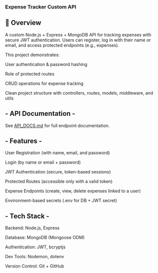 ### Expense Tracker Custom API
## 📌 Overview

A custom Node.js + Express + MongoDB API for tracking expenses with secure JWT authentication.
Users can register, log in with their name or email, and access protected endpoints (e.g., expenses).

This project demonstrates:

User authentication & password hashing

Role of protected routes

CRUD operations for expense tracking

Clean project structure with controllers, routes, models, middleware, and utils

## - API Documentation -

See [API_DOCS.md](./API_DOCS.md) for full endpoint documentation.

## - Features -

User Registration (with name, email, and password)

Login (by name or email + password)

JWT Authentication (secure, token-based sessions)

Protected Routes (accessible only with a valid token)

Expense Endpoints (create, view, delete expenses linked to a user)

Environment-based secrets (.env for DB + JWT secret)

## - Tech Stack -

Backend: Node.js, Express

Database: MongoDB (Mongoose ODM)

Authentication: JWT, bcryptjs

Dev Tools: Nodemon, dotenv

Version Control: Git + GitHub
